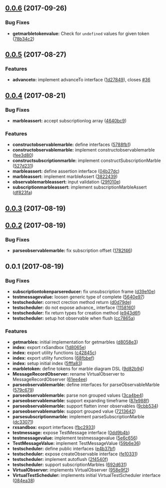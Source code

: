 <a name="0.0.6"></a>
## [0.0.6](https://github.com/kwonoj/rx-sandbox/compare/v0.0.5...v0.0.6) (2017-09-26)


### Bug Fixes

* **getmarbletokenvalue:** Check for `undefined` values for given token ([78b34c2](https://github.com/kwonoj/rx-sandbox/commit/78b34c2))



<a name="0.0.5"></a>
## [0.0.5](https://github.com/kwonoj/rx-sandbox/compare/v0.0.4...v0.0.5) (2017-08-27)


### Features

* **advanceto:** implement advanceTo interface ([1d27849](https://github.com/kwonoj/rx-sandbox/commit/1d27849)), closes [#36](https://github.com/kwonoj/rx-sandbox/issues/36)



<a name="0.0.4"></a>
## [0.0.4](https://github.com/kwonoj/rx-sandbox/compare/v0.0.3...v0.0.4) (2017-08-21)


### Bug Fixes

* **marbleassert:** accept subscriptionlog array ([4640bc9](https://github.com/kwonoj/rx-sandbox/commit/4640bc9))


### Features

* **constructobservablemarble:** define interfaces ([5788fb1](https://github.com/kwonoj/rx-sandbox/commit/5788fb1))
* **constructobservablemarble:** implement constructobservablemarble ([fee3d80](https://github.com/kwonoj/rx-sandbox/commit/fee3d80))
* **constructsubscriptionmarble:** implement constructSubscriptionMarble ([527d231](https://github.com/kwonoj/rx-sandbox/commit/527d231))
* **marbleassert:** define assertion interface ([04b27dc](https://github.com/kwonoj/rx-sandbox/commit/04b27dc))
* **marbleassert:** implement marbleAssert ([3822439](https://github.com/kwonoj/rx-sandbox/commit/3822439))
* **observablemarbleassert:** input validation ([29f010e](https://github.com/kwonoj/rx-sandbox/commit/29f010e))
* **subscriptionmarbleassert:** implement subscriptionMarbleAssert ([df823fa](https://github.com/kwonoj/rx-sandbox/commit/df823fa))



<a name="0.0.3"></a>
## [0.0.3](https://github.com/kwonoj/rx-sandbox/compare/v0.0.2...v0.0.3) (2017-08-19)



<a name="0.0.2"></a>
## [0.0.2](https://github.com/kwonoj/rx-sandbox/compare/v0.0.1...v0.0.2) (2017-08-19)


### Bug Fixes

* **parseobservablemarble:** fix subscription offset ([1782f46](https://github.com/kwonoj/rx-sandbox/commit/1782f46))



<a name="0.0.1"></a>
## 0.0.1 (2017-08-19)


### Bug Fixes

* **subscriptiontokenparsereducer:** fix unsubscription frame ([d39e10e](https://github.com/kwonoj/rx-sandbox/commit/d39e10e))
* **testmessagevalue:** loosen generic type of complete ([5640e97](https://github.com/kwonoj/rx-sandbox/commit/5640e97))
* **testscheduler:** correct crection method return ([d0d79de](https://github.com/kwonoj/rx-sandbox/commit/d0d79de))
* **testscheduler:** do not expose advance_ interface ([1158160](https://github.com/kwonoj/rx-sandbox/commit/1158160))
* **testscheduler:** fix return types for creation method ([e943d6f](https://github.com/kwonoj/rx-sandbox/commit/e943d6f))
* **testscheduler:** setup hot observable when flush ([cc7865a](https://github.com/kwonoj/rx-sandbox/commit/cc7865a))


### Features

* **getmarbles:** initial implementation for getmarbles ([d8058e3](https://github.com/kwonoj/rx-sandbox/commit/d8058e3))
* **index:** export rxSandbox ([1d8065e](https://github.com/kwonoj/rx-sandbox/commit/1d8065e))
* **index:** export utility functions ([c42845c](https://github.com/kwonoj/rx-sandbox/commit/c42845c))
* **index:** export utility functions ([68fbbef](https://github.com/kwonoj/rx-sandbox/commit/68fbbef))
* **index:** setup initial index ([5fffa83](https://github.com/kwonoj/rx-sandbox/commit/5fffa83))
* **marbletoken:** define tokens for marble diagram DSL ([9d82b94](https://github.com/kwonoj/rx-sandbox/commit/9d82b94))
* **MessageRecordObserver:** rename VirtualObserver to MessageRecordObserver ([61ee4ee](https://github.com/kwonoj/rx-sandbox/commit/61ee4ee))
* **parseobservablemarble:** define interfaces for parseObservableMarble ([579c679](https://github.com/kwonoj/rx-sandbox/commit/579c679))
* **parseobservablemarble:** parse non grouped values ([3ca4be4](https://github.com/kwonoj/rx-sandbox/commit/3ca4be4))
* **parseobservablemarble:** support expanding timeframe ([87e988f](https://github.com/kwonoj/rx-sandbox/commit/87e988f))
* **parseobservablemarble:** support flatten inner observables ([9cbb534](https://github.com/kwonoj/rx-sandbox/commit/9cbb534))
* **parseobservablemarble:** support grouped value ([7213642](https://github.com/kwonoj/rx-sandbox/commit/7213642))
* **parsesubscriptionmarble:** implement parseSubscriptionMarble ([dc33071](https://github.com/kwonoj/rx-sandbox/commit/dc33071))
* **rxsandbox:** export interfaces ([fbc2933](https://github.com/kwonoj/rx-sandbox/commit/fbc2933))
* **testmessage:** expose TestMessage interface ([0dd9b4b](https://github.com/kwonoj/rx-sandbox/commit/0dd9b4b))
* **testmessagevalue:** implement testmessagevalue ([5e6c656](https://github.com/kwonoj/rx-sandbox/commit/5e6c656))
* **TestMessageValue:** implement TestMessageValue ([59b6e36](https://github.com/kwonoj/rx-sandbox/commit/59b6e36))
* **testscheduler:** define public interfaces ([e4b37bf](https://github.com/kwonoj/rx-sandbox/commit/e4b37bf))
* **testscheduler:** expose createObservable interface ([fe10331](https://github.com/kwonoj/rx-sandbox/commit/fe10331))
* **testscheduler:** implement autoflush ([2f4540f](https://github.com/kwonoj/rx-sandbox/commit/2f4540f))
* **testscheduler:** support subscriptionMarbles ([692d631](https://github.com/kwonoj/rx-sandbox/commit/692d631))
* **VirtualObserver:** implements VirtualObserver ([958e9f2](https://github.com/kwonoj/rx-sandbox/commit/958e9f2))
* **VirtualTestScheduler:** implements initial VirtualTestScheduler interface ([084ea38](https://github.com/kwonoj/rx-sandbox/commit/084ea38))



